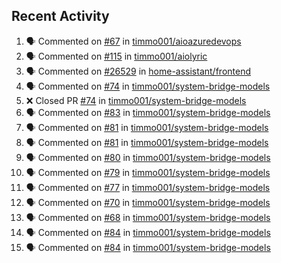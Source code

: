 ## Recent Activity

<!--START_SECTION:activity-->
1. 🗣 Commented on [#67](https://github.com/timmo001/aioazuredevops/issues/67) in [timmo001/aioazuredevops](https://github.com/timmo001/aioazuredevops)
2. 🗣 Commented on [#115](https://github.com/timmo001/aiolyric/issues/115) in [timmo001/aiolyric](https://github.com/timmo001/aiolyric)
3. 🗣 Commented on [#26529](https://github.com/home-assistant/frontend/issues/26529) in [home-assistant/frontend](https://github.com/home-assistant/frontend)
4. 🗣 Commented on [#74](https://github.com/timmo001/system-bridge-models/issues/74) in [timmo001/system-bridge-models](https://github.com/timmo001/system-bridge-models)
5. ❌ Closed PR [#74](https://github.com/timmo001/system-bridge-models/pull/74) in [timmo001/system-bridge-models](https://github.com/timmo001/system-bridge-models)
6. 🗣 Commented on [#83](https://github.com/timmo001/system-bridge-models/issues/83) in [timmo001/system-bridge-models](https://github.com/timmo001/system-bridge-models)
7. 🗣 Commented on [#81](https://github.com/timmo001/system-bridge-models/issues/81) in [timmo001/system-bridge-models](https://github.com/timmo001/system-bridge-models)
8. 🗣 Commented on [#81](https://github.com/timmo001/system-bridge-models/issues/81) in [timmo001/system-bridge-models](https://github.com/timmo001/system-bridge-models)
9. 🗣 Commented on [#80](https://github.com/timmo001/system-bridge-models/issues/80) in [timmo001/system-bridge-models](https://github.com/timmo001/system-bridge-models)
10. 🗣 Commented on [#79](https://github.com/timmo001/system-bridge-models/issues/79) in [timmo001/system-bridge-models](https://github.com/timmo001/system-bridge-models)
11. 🗣 Commented on [#77](https://github.com/timmo001/system-bridge-models/issues/77) in [timmo001/system-bridge-models](https://github.com/timmo001/system-bridge-models)
12. 🗣 Commented on [#70](https://github.com/timmo001/system-bridge-models/issues/70) in [timmo001/system-bridge-models](https://github.com/timmo001/system-bridge-models)
13. 🗣 Commented on [#68](https://github.com/timmo001/system-bridge-models/issues/68) in [timmo001/system-bridge-models](https://github.com/timmo001/system-bridge-models)
14. 🗣 Commented on [#84](https://github.com/timmo001/system-bridge-models/issues/84) in [timmo001/system-bridge-models](https://github.com/timmo001/system-bridge-models)
15. 🗣 Commented on [#84](https://github.com/timmo001/system-bridge-models/issues/84) in [timmo001/system-bridge-models](https://github.com/timmo001/system-bridge-models)
<!--END_SECTION:activity-->
